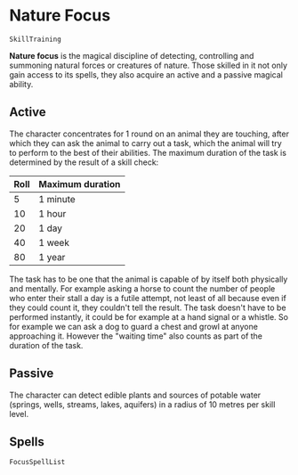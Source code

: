 # Nature Focus

`SkillTraining`

**Nature focus** is the magical discipline of detecting, controlling and summoning natural forces or creatures of nature. Those skilled in it not only gain access to its spells, they also acquire an active and a passive magical ability.

## Active

The character concentrates for 1 round on an animal they are touching, after which they can ask the animal to carry out a task, which the animal will try to perform to the best of their abilities. The maximum duration of the task is determined by the result of a skill check:

| Roll | Maximum duration |
| :-    | :- |
| 5 | 1 minute |
| 10 | 1 hour |
| 20 | 1 day |
| 40 | 1 week |
| 80 | 1 year |

The task has to be one that the animal is capable of by itself both physically and mentally. For example asking a horse to count the number of people who enter their stall a day is a futile attempt, not least of all because even if they could count it, they couldn't tell the result. The task doesn't have to be performed instantly, it could be for example at a hand signal or a whistle. So for example we can ask a dog to guard a chest and growl at anyone approaching it. However the "waiting time" also counts as part of the duration of the task.

## Passive

The character can detect edible plants and sources of potable water (springs, wells, streams, lakes, aquifers) in a radius of 10 metres per skill level.

## Spells

`FocusSpellList`